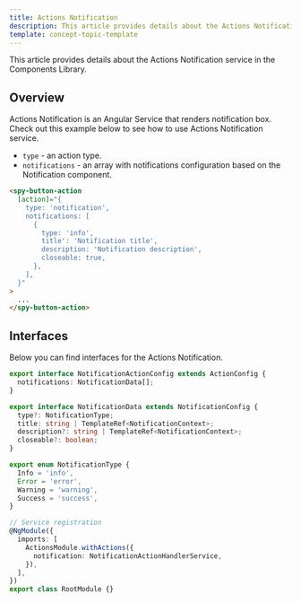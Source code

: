 ```yaml
---
title: Actions Notification
description: This article provides details about the Actions Notification service in the Components Library.
template: concept-topic-template
---
```


This article provides details about the Actions Notification service in the Components Library.

## Overview

Actions Notification is an Angular Service that renders notification box.
Check out this example below to see how to use Actions Notification service.

- `type` - an action type.  
- `notifications` - an array with notifications configuration based on the Notification component.  

```html
<spy-button-action
  [action]="{
    type: 'notification',
    notifications: [
      {
        type: 'info',
        title': 'Notification title',
        description: 'Notification description',
        closeable: true,
      },
    ],
  }"
>
  ...
</spy-button-action>
```

## Interfaces

Below you can find interfaces for the Actions Notification.

```ts
export interface NotificationActionConfig extends ActionConfig {
  notifications: NotificationData[];
}

export interface NotificationData extends NotificationConfig {
  type?: NotificationType;
  title: string | TemplateRef<NotificationContext>;
  description?: string | TemplateRef<NotificationContext>;
  closeable?: boolean;
}

export enum NotificationType {
  Info = 'info',
  Error = 'error',
  Warning = 'warning',
  Success = 'success',
}

// Service registration
@NgModule({
  imports: [
    ActionsModule.withActions({
      notification: NotificationActionHandlerService,
    }),
  ],
})
export class RootModule {}
```
